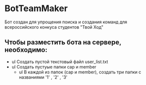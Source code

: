 # BotTeamMaker
Бот создан для упрощения поиска и создания команд для всероссийского конкуса студентов "Твой Ход"

## Чтобы разместить бота на сервере, необходимо:
* ul Создать пустой текстовый файл user_list.txt
* ul Создать пустуые папки cap и member
  * ul В каждой из папок (cap и member), создать три папки с названиями '1' , '2' , '3'

